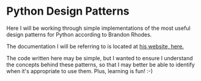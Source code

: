# Python Design Patterns
Here I will be working through simple implementations of the most useful design patterns for Python according to Brandon Rhodes.

The documentation I will be referring to is located at [his website, here.](https://python-patterns.guide/) 

The code written here may be simple, but I wanted to ensure I understand the concepts behind these patterns, so that I may better be able to identify when it's appropriate to use them. Plus, learning is fun! :-) 
